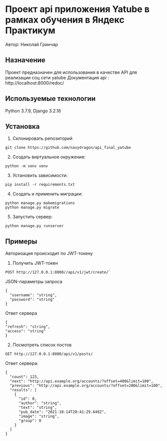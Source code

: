# Проект api приложения Yatube в рамках обучения в Яндекс Практикум
Автор: Николай Гринчар
## Назначение
Проект предназначен для использования в качестве API для реализации соц сети yatube
Документация api : http://localhost:8000/redoc/ 

## Используемые технологии
Python 3.7.9, Django 3.2.16

## Установка

1. Склонировать репозиторий 
```
git clone https://github.com/navydragon/api_final_yatube
```

2. Создать виртуальное окружение:
```
python -m venv venv
```

3. Установить зависимости:
```
pip install -r requirements.txt
```

4. Создать и применить миграции:
```
python manage.py makemigrations
python manage.py migrate
```

5. Запустить сервер: 
```
python manage.py runserver
```

## Примеры
Авторизация происходит по JWT-токену

1. Получить JWT-токен
```
POST http://127.0.0.1:8000//api/v1/jwt/create/` 
```
JSON-параметры запроса
```
{
  "username": "string",
  "password": "string"
}
```
Ответ сервера
```
{
"refresh": "string",
"access": "string"
}
```
2. Посмотреть список постов
```
GET http://127.0.0.1:8000/api/v1/posts/
```

Ответ сервера:
```
{
  "count": 123,
  "next": "http://api.example.org/accounts/?offset=400&limit=100",
  "previous": "http://api.example.org/accounts/?offset=200&limit=100",
  "results": [
    {
      "id": 0,
      "author": "string",
      "text": "string",
      "pub_date": "2021-10-14T20:41:29.648Z",
      "image": "string",
      "group": 0
    }
  ]
}
```
